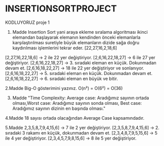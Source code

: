 # INSERTIONSORTPROJECT
KODLUYORUZ proje 1

1. Madde
Insertion Sort yani araya ekleme sıralama algoritması ikinci elemandan başlayarak elemanın kendinden önceki elemanlarla karşılaştırılması suretiyle büyük elemanların dizide sağa doğru kaydırılması işlemlerini tekrar eder.
[22,27,16,2,18,6]

[2,27,16,22,18,6] -> 2 ile 22 yer değiştiriyor.
[2,6,16,22,18,27] -> 6 ile 27 yer değiştiriyor.
[2,6,16,22,18,27] -> 3. sıradaki eleman en küçük. Dokunmadan devam et.
[2,6,16,18,22,27] -> 18 ile 22 yer değiştiriyor ve sonlanıyor.
[2,6,16,18,22,27] -> 5. sıradaki eleman en küçük. Dokunmadan devam et.
[2,6,16,18,22,27] -> 6. sıradaki eleman en büyük ve bitir.

2.Madde
Big-O gösterimini yazınız.
O(n²) = O(6²) = O(36)

3. Madde
"Time Complexity: Average case: Aradığımız sayının ortada olması,Worst case: Aradığımız sayının sonda olması, Best case: Aradığımız sayının dizinin en başında olması."

4.Madde
18 sayısı ortada olacağından Average Case kapsamındadır.

5.Madde
2,3,5,8,7,9,4,15,6] -> 7 ile 2 yer değiştiriyor.
[2,3,5,8,7,9,4,15,6] -> 2. sıradaki 3 rakamı en küçük, dokunmadan devam et.
[2,3,4,8,7,9,5,15,6] -> 5 ile 4 yer değiştiriyor.
[2,3,4,5,7,9,8,15,6] -> 8 ile 5 yer değiştiriyor.
